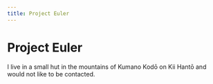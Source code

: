 ```yaml
---
title: Project Euler
---
```


# Project Euler #

I live in a small hut in the mountains of Kumano Kodō on Kii Hantō and would not
like to be contacted.
